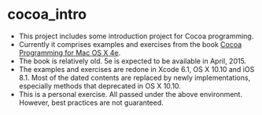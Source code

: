 # cocoa_intro

- This project includes some introduction project for Cocoa programming.
- Currently it comprises examples and exercises from the book [Cocoa Programming for Mac OS X 4e](http://www.bignerdranch.com/we-write/cocoa-programming.html).
- The book is relatively old. 5e is expected to be available in April, 2015.
- The examples and exercises are redone in Xcode 6.1, OS X 10.10 and iOS 8.1. Most of the dated contents are replaced by newly implementations, especially methods that deprecated in OS X 10.10.
- This is a personal exercise. All passed under the above environment. However, best practices are not guaranteed.
